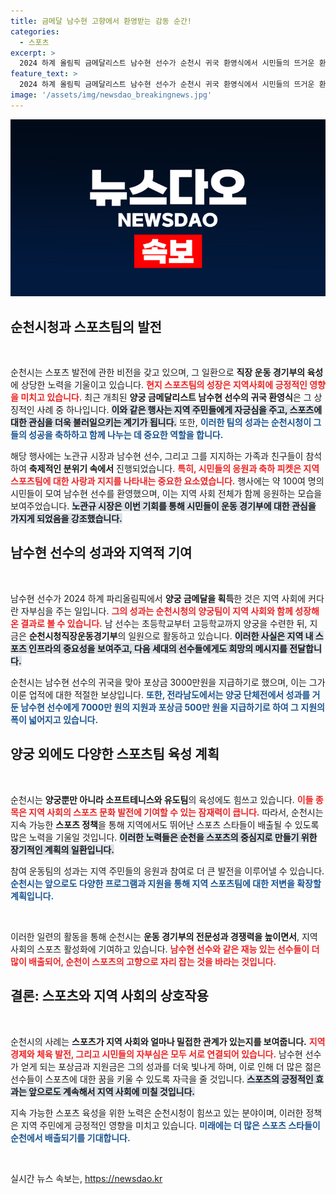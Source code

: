 ```yaml
---
title: 금메달 남수현 고향에서 환영받는 감동 순간!
categories:
  - 스포츠
excerpt: >
  2024 하계 올림픽 금메달리스트 남수현 선수가 순천시 귀국 환영식에서 시민들의 뜨거운 환영을 받았다. 순천시는 양궁팀을 포함한 직장운동경기부 육성을 통해 차세대 스포츠 스타를 키울 계획이다.
feature_text: >
  2024 하계 올림픽 금메달리스트 남수현 선수가 순천시 귀국 환영식에서 시민들의 뜨거운 환영을 받았다. 순천시는 양궁팀을 포함한 직장운동경기부 육성을 통해 차세대 스포츠 스타를 키울 계획이다.
image: '/assets/img/newsdao_breakingnews.jpg'
---
```


<p><img src="/assets/img/newsdao_breakingnews.jpg" alt="bookingtag 속보" /></p>

<h2 data-ke-size="size26">순천시청과 스포츠팀의 발전</h2>

<p data-ke-size="size16">&nbsp;</p>

<p>순천시는 스포츠 발전에 관한 비전을 갖고 있으며, 그 일환으로 <strong>직장 운동 경기부의 육성</strong>에 상당한 노력을 기울이고 있습니다. <b><span style="color: #ee2323;">현지 스포츠팀의 성장은 지역사회에 긍정적인 영향을 미치고 있습니다.</span></b> 최근 개최된 <strong>양궁 금메달리스트 남수현 선수의 귀국 환영식</strong>은 그 상징적인 사례 중 하나입니다. <b><span style="background-color: #21538527;">이와 같은 행사는 지역 주민들에게 자긍심을 주고, 스포츠에 대한 관심을 더욱 불러일으키는 계기가 됩니다.</span></b> 또한, <b><span style="color: #1a5490;">이러한 팀의 성과는 순천시청이 그들의 성공을 축하하고 함께 나누는 데 중요한 역할을 합니다.</span></b></p>

<p>해당 행사에는 노관규 시장과 남수현 선수, 그리고 그를 지지하는 가족과 친구들이 참석하여 <strong>축제적인 분위기 속에서</strong> 진행되었습니다. <b><span style="color: #ee2323;">특히, 시민들의 응원과 축하 피켓은 지역 스포츠팀에 대한 사랑과 지지를 나타내는 중요한 요소였습니다.</span></b> 행사에는 약 100여 명의 시민들이 모여 남수현 선수를 환영했으며, 이는 지역 사회 전체가 함께 응원하는 모습을 보여주었습니다. <b><span style="background-color: #21538527;">노관규 시장은 이번 기회를 통해 시민들이 운동 경기부에 대한 관심을 가지게 되었음을 강조했습니다.</span></b></p>

<h2 data-ke-size="size26">남수현 선수의 성과와 지역적 기여</h2>

<p data-ke-size="size16">&nbsp;</p>

<p>남수현 선수가 2024 하계 파리올림픽에서 <strong>양궁 금메달을 획득</strong>한 것은 지역 사회에 커다란 자부심을 주는 일입니다. <b><span style="color: #ee2323;">그의 성과는 순천시청의 양궁팀이 지역 사회와 함께 성장해온 결과로 볼 수 있습니다.</span></b> 남 선수는 초등학교부터 고등학교까지 양궁을 수련한 뒤, 지금은 <strong>순천시청직장운동경기부</strong>의 일원으로 활동하고 있습니다. <b><span style="background-color: #21538527;">이러한 사실은 지역 내 스포츠 인프라의 중요성을 보여주고, 다음 세대의 선수들에게도 희망의 메시지를 전달합니다.</span></b></p>

<p>순천시는 남수현 선수의 귀국을 맞아 포상금 3000만원을 지급하기로 했으며, 이는 그가 이룬 업적에 대한 적절한 보상입니다. <b><span style="color: #1a5490;">또한, 전라남도에서는 양궁 단체전에서 성과를 거둔 남수현 선수에게 7000만 원의 지원과 포상금 500만 원을 지급하기로 하여 그 지원의 폭이 넓어지고 있습니다.</span></b></p>

<h2 data-ke-size="size26">양궁 외에도 다양한 스포츠팀 육성 계획</h2>

<p data-ke-size="size16">&nbsp;</p>

<p>순천시는 <strong>양궁뿐만 아니라 소프트테니스와 유도팀</strong>의 육성에도 힘쓰고 있습니다. <b><span style="color: #ee2323;">이들 종목은 지역 사회의 스포츠 문화 발전에 기여할 수 있는 잠재력이 큽니다.</span></b> 따라서, 순천시는 지속 가능한 <strong>스포츠 정책</strong>을 통해 지역에서도 뛰어난 스포츠 스타들이 배출될 수 있도록 많은 노력을 기울일 것입니다. <b><span style="background-color: #21538527;">이러한 노력들은 순천을 스포츠의 중심지로 만들기 위한 장기적인 계획의 일환입니다.</span></b></p>

<p>참여 운동팀의 성과는 지역 주민들의 응원과 참여로 더 큰 발전을 이루어낼 수 있습니다. <b><span style="color: #1a5490;">순천시는 앞으로도 다양한 프로그램과 지원을 통해 지역 스포츠팀에 대한 저변을 확장할 계획입니다.</span></b></p>

<p data-ke-size="size16">&nbsp;</p>

<p>이러한 일련의 활동을 통해 순천시는 <strong>운동 경기부의 전문성과 경쟁력을 높이면서</strong>, 지역 사회의 스포츠 활성화에 기여하고 있습니다. <b><span style="color: #ee2323;">남수현 선수와 같은 재능 있는 선수들이 더 많이 배출되어, 순천이 스포츠의 고향으로 자리 잡는 것을 바라는 것입니다.</span></b> </p>

<h2 data-ke-size="size26">결론: 스포츠와 지역 사회의 상호작용</h2>

<p data-ke-size="size16">&nbsp;</p>

<p>순천시의 사례는 <strong>스포츠가 지역 사회와 얼마나 밀접한 관계가 있는지를 보여줍니다.</strong> <b><span style="color: #ee2323;">지역 경제와 체육 발전, 그리고 시민들의 자부심은 모두 서로 연결되어 있습니다.</span></b> 남수현 선수가 얻게 되는 포상금과 지원금은 그의 성과를 더욱 빛나게 하며, 이로 인해 더 많은 젊은 선수들이 스포츠에 대한 꿈을 키울 수 있도록 자극을 줄 것입니다. <b><span style="background-color: #21538527;">스포츠의 긍정적인 효과는 앞으로도 계속해서 지역 사회에 미칠 것입니다.</span></b> </p>

<p>지속 가능한 스포츠 육성을 위한 노력은 순천시청이 힘쓰고 있는 분야이며, 이러한 정책은 지역 주민에게 긍정적인 영향을 미치고 있습니다. <b><span style="color: #1a5490;">미래에는 더 많은 스포츠 스타들이 순천에서 배출되기를 기대합니다.</span></b> </p>

<p data-ke-size="size16">&nbsp;</p>
실시간 뉴스 속보는, <a href="https://newsdao.kr" rel="dofollow">https://newsdao.kr</a>


